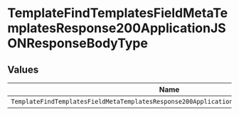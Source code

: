 # TemplateFindTemplatesFieldMetaTemplatesResponse200ApplicationJSONResponseBodyType


## Values

| Name                                                                                      | Value                                                                                     |
| ----------------------------------------------------------------------------------------- | ----------------------------------------------------------------------------------------- |
| `TemplateFindTemplatesFieldMetaTemplatesResponse200ApplicationJSONResponseBodyTypeNumber` | number                                                                                    |